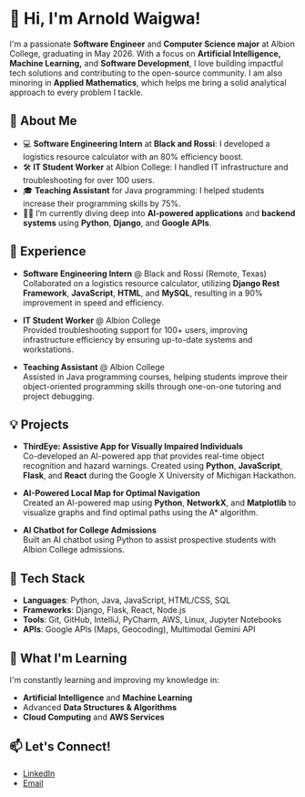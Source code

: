 # 👋 Hi, I'm Arnold Waigwa!

I'm a passionate **Software Engineer** and **Computer Science major** at Albion College, graduating in May 2026. With a focus on **Artificial Intelligence, Machine Learning,** and **Software Development**, I love building impactful tech solutions and contributing to the open-source community. I am also minoring in **Applied Mathematics**, which helps me bring a solid analytical approach to every problem I tackle.

## 🚀 About Me

- 💻 **Software Engineering Intern** at **Black and Rossi**: I developed a logistics resource calculator with an 80% efficiency boost.
- 🛠 **IT Student Worker** at Albion College: I handled IT infrastructure and troubleshooting for over 100 users.
- 🎓 **Teaching Assistant** for Java programming: I helped students increase their programming skills by 75%.
- 👨‍💻 I’m currently diving deep into **AI-powered applications** and **backend systems** using **Python**, **Django**, and **Google APIs**.

## 💼 Experience

- **Software Engineering Intern** @ Black and Rossi (Remote, Texas)  
  Collaborated on a logistics resource calculator, utilizing **Django Rest Framework**, **JavaScript**, **HTML**, and **MySQL**, resulting in a 90% improvement in speed and efficiency.
  
- **IT Student Worker** @ Albion College  
  Provided troubleshooting support for 100+ users, improving infrastructure efficiency by ensuring up-to-date systems and workstations.

- **Teaching Assistant** @ Albion College  
  Assisted in Java programming courses, helping students improve their object-oriented programming skills through one-on-one tutoring and project debugging.

## 💡 Projects

- **ThirdEye: Assistive App for Visually Impaired Individuals**  
  Co-developed an AI-powered app that provides real-time object recognition and hazard warnings. Created using **Python**, **JavaScript**, **Flask**, and **React** during the Google X University of Michigan Hackathon.
  
- **AI-Powered Local Map for Optimal Navigation**  
  Created an AI-powered map using **Python**, **NetworkX**, and **Matplotlib** to visualize graphs and find optimal paths using the A* algorithm.
  
- **AI Chatbot for College Admissions**  
  Built an AI chatbot using Python to assist prospective students with Albion College admissions.

## 🔧 Tech Stack

- **Languages**: Python, Java, JavaScript, HTML/CSS, SQL  
- **Frameworks**: Django, Flask, React, Node.js  
- **Tools**: Git, GitHub, IntelliJ, PyCharm, AWS, Linux, Jupyter Notebooks  
- **APIs**: Google APIs (Maps, Geocoding), Multimodal Gemini API  

## 🌱 What I'm Learning

I'm constantly learning and improving my knowledge in:

- **Artificial Intelligence** and **Machine Learning**
- Advanced **Data Structures & Algorithms**
- **Cloud Computing** and **AWS Services**

## 📫 Let's Connect!

- [LinkedIn](https://www.linkedin.com/in/arnold-waigwa/)
- [Email](mailto:waigwaarnold@gmail.com)


